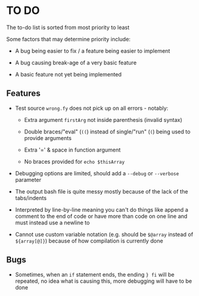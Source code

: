 # TO DO

The to-do list is sorted from most priority to least

Some factors that may determine priority include:

  - A bug being easier to fix / a feature being easier
   to implement

  - A bug causing break-age of a very basic feature

  - A basic feature not yet being implemented

## Features

* Test source `wrong.fy` does not pick up on all errors - notably:
   - Extra argument `firstArg` not inside parenthesis (invalid syntax)

   - Double braces/"eval" (`((`) instead of single/"run" (`(`) being
     used to provide arguments

   - Extra '=' & space in function argument

   - No braces provided for `echo $thisArray`

* Debugging options are limited, should add a `--debug` or
  `--verbose` parameter

* The output bash file is quite messy mostly because of the lack
  of the tabs/indents

* Interpreted by line-by-line meaning you can't do things like
  append a comment to the end of code or have more than code
  on one line and must instead use a newline to

* Cannot use custom variable notation (e.g. should be `$@array`
  instead of `${array[@]}`) because of how compilation is
  currently done

## Bugs

* Sometimes, when an `if` statement ends, the ending `} fi` will
  be repeated, no idea what is causing this, more debugging will
  have to be done
